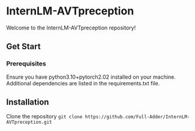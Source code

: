 # InternLM-AVTpreception

Welcome to the InternLM-AVTpreception repository!

## Get Start
### Prerequisites
Ensure you have python3.10+pytorch2.02 installed on your machine.
Additional dependencies are listed in the requirements.txt file.

## Installation
Clone the repository ```git clone https://github.com/Full-Adder/InternLM-AVTpreception.git ```
